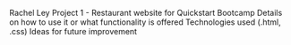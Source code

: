 Rachel Ley
Project 1 - Restaurant website for Quickstart Bootcamp
Details on how to use it or what functionality is offered
Technologies used (.html, .css)
Ideas for future improvement
